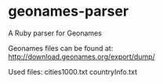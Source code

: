 geonames-parser
===============

A Ruby parser for Geonames

Geonames files can be found at: http://download.geonames.org/export/dump/

Used files: 
  cities1000.txt
  countryInfo.txt
